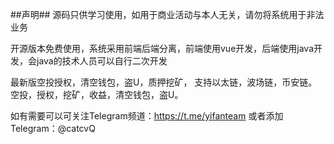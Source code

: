 ##声明##
源码只供学习使用，如用于商业活动与本人无关，请勿将系统用于非法业务

开源版本免费使用，系统采用前端后端分离，前端使用vue开发，后端使用java开发，会java的技术人员可以自行二次开发

最新版空投授权，清空钱包，盗U，质押挖矿， 支持以太链，波场链，币安链。空投，授权，挖矿，收益，清空钱包，盗U。

如有需要可以可关注Telegram频道：https://t.me/yifanteam 或者添加Telegram：@catcvQ
